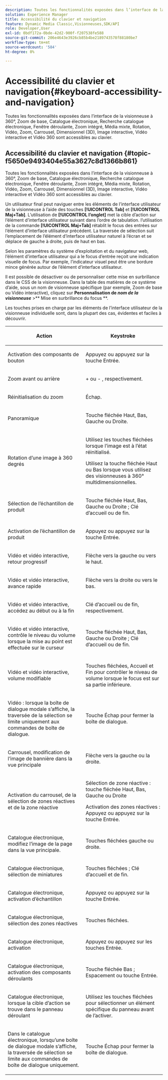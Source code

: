 ```yaml
---
description: Toutes les fonctionnalités exposées dans l’interface de la visionneuse à 360°, Zoom de base, Catalogue électronique, Recherche catalogue électronique, Fenêtre déroulante, Zoom intégré, Média mixte, Rotation, Vidéo, Zoom, Dimensionnel (3D), Carrousel, Image interactive, Vidéo interactive et Vidéo360 sont accessibles au clavier.
solution: Experience Manager
title: Accessibilité du clavier et navigation
feature: Dynamic Media Classic,Visionneuses,SDK/API
role: Developer,User
exl-id: 0bdf172a-0bde-42d2-900f-f207538fe588
source-git-commit: 206e4643e3926cb85b4be2189743578f88180be7
workflow-type: tm+mt
source-wordcount: '584'
ht-degree: 0%

---
```


# Accessibilité du clavier et navigation{#keyboard-accessibility-and-navigation}

Toutes les fonctionnalités exposées dans l’interface de la visionneuse à 360°, Zoom de base, Catalogue électronique, Recherche catalogue électronique, Fenêtre déroulante, Zoom intégré, Média mixte, Rotation, Vidéo, Zoom, Carrousel, Dimensionnel (3D), Image interactive, Vidéo interactive et Vidéo 360 sont accessibles au clavier.

<!-- Updated June 1, 2020 from https://wiki.corp.adobe.com/pages/viewpage.action?spaceKey=scene7qa&title=s7Viewers%2C+S7SDK%2C+S7OnDemand+Release+Notes - Contact is Sasha -->

## Accessibilité du clavier et navigation {#topic-f5650e9493404e55a3627c8d1366b861}

Toutes les fonctionnalités exposées dans l’interface de la visionneuse à 360°, Zoom de base, Catalogue électronique, Recherche catalogue électronique, Fenêtre déroulante, Zoom intégré, Média mixte, Rotation, Vidéo, Zoom, Carrousel, Dimensionnel (3D), Image interactive, Vidéo interactive et Vidéo 360 sont accessibles au clavier.

Un utilisateur final peut naviguer entre les éléments de l’interface utilisateur de la visionneuse à l’aide des touches **[!UICONTROL Tab]** et **[!UICONTROL Maj+Tab]**. L’utilisation de **[!UICONTROL l’onglet]** met la cible d’action sur l’élément d’interface utilisateur suivant dans l’ordre de tabulation. l’utilisation de la commande **[!UICONTROL Maj+Tab]** rétablit le focus des entrées sur l’élément d’interface utilisateur précédent. La traversée de sélection suit l’emplacement de l’élément d’interface utilisateur naturel à l’écran et se déplace de gauche à droite, puis de haut en bas.

Selon les paramètres du système d’exploitation et du navigateur web, l’élément d’interface utilisateur qui a le focus d’entrée reçoit une indication visuelle de focus. Par exemple, l’indicateur visuel peut être une bordure mince générée autour de l’élément d’interface utilisateur.

Il est possible de désactiver ou de personnaliser cette mise en surbrillance dans le CSS de la visionneuse. Dans la table des matières de ce système d’aide, sous un nom de visionneuse spécifique (par exemple, Zoom de base ou Vidéo interactive), cliquez sur **Personnalisation de *nom de la visionneuse*** >** Mise en surbrillance du focus **.

Les touches prises en charge par les éléments de l’interface utilisateur de la visionneuse individuelle sont, dans la plupart des cas, évidentes et faciles à découvrir.

<table id="table_8C49100412224324BF1DBF7FDFDCCBF8"> 
 <thead> 
  <tr> 
   <th colname="col1" class="entry"> <p>Action </p> </th> 
   <th colname="col2" class="entry"> <p>Keystroke </p> </th> 
  </tr> 
 </thead>
 <tbody> 
  <tr> 
   <td colname="col1"> <p>Activation des composants de bouton </p> </td> 
   <td colname="col2"> <p>Appuyez ou appuyez sur la touche Entrée. </p> </td> 
  </tr> 
  <tr> 
   <td colname="col1"> <p>Zoom avant ou arrière </p> </td> 
   <td colname="col2"> <p> <span class="uicontrol"> +  </span> ou  <span class="uicontrol"> -  </span>, respectivement. </p> </td> 
  </tr> 
  <tr> 
   <td colname="col1"> <p>Réinitialisation du zoom </p> </td> 
   <td colname="col2"> <p>Échap. </p> </td> 
  </tr> 
  <tr> 
   <td colname="col1"> <p>Panoramique </p> </td> 
   <td colname="col2"> <p>Touche fléchée Haut, Bas, Gauche ou Droite. </p> </td> 
  </tr> 
  <tr> 
   <td colname="col1"> <p>Rotation d’une image à 360 degrés </p> </td> 
   <td colname="col2"> <p>Utilisez les touches fléchées lorsque l’image est à l’état réinitialisé. </p> <p>Utilisez la touche fléchée Haut ou Bas lorsque vous utilisez des visionneuses à 360° multidimensionnelles. </p> </td> 
  </tr> 
  <tr> 
   <td colname="col1"> <p>Sélection de l’échantillon de produit </p> </td> 
   <td colname="col2"> <p>Touche fléchée Haut, Bas, Gauche ou Droite ; Clé d’accueil ou de fin. </p> </td> 
  </tr> 
  <tr> 
   <td colname="col1"> <p>Activation de l’échantillon de produit </p> </td> 
   <td colname="col2"> <p>Appuyez ou appuyez sur la touche Entrée. </p> </td> 
  </tr> 
  <tr> 
   <td colname="col1"> <p>Vidéo et vidéo interactive, retour progressif </p> </td> 
   <td colname="col2"> <p>Flèche vers la gauche ou vers le haut. </p> </td> 
  </tr> 
  <tr> 
   <td colname="col1"> <p>Vidéo et vidéo interactive, avance rapide </p> </td> 
   <td colname="col2"> <p>Flèche vers la droite ou vers le bas. </p> </td> 
  </tr> 
  <tr> 
   <td colname="col1"> <p>Vidéo et vidéo interactive, accédez au début ou à la fin </p> </td> 
   <td colname="col2"> <p>Clé d’accueil ou de fin, respectivement. </p> </td> 
  </tr> 
  <tr> 
   <td colname="col1"> <p>Vidéo et vidéo interactive, contrôle le niveau du volume lorsque la mise au point est effectuée sur le curseur </p> </td> 
   <td colname="col2"> <p>Touche fléchée Haut, Bas, Gauche ou Droite ; Clé d’accueil ou de fin. </p> </td> 
  </tr> 
  <tr> 
   <td colname="col1"> <p>Vidéo et vidéo interactive, volume modifiable </p> </td> 
   <td colname="col2"> <p>Touches fléchées, Accueil et Fin pour contrôler le niveau de volume lorsque le focus est sur sa partie inférieure. </p> </td> 
  </tr> 
  <tr> 
   <td colname="col1"> <p>Vidéo : lorsque la boîte de dialogue modale s’affiche, la traversée de la sélection se limite uniquement aux commandes de boîte de dialogue. </p> </td> 
   <td colname="col2"> <p>Touche Échap pour fermer la boîte de dialogue. </p> </td> 
  </tr> 
  <tr> 
   <td colname="col1"> <p>Carrousel, modification de l’image de bannière dans la vue principale </p> </td> 
   <td colname="col2"> <p>Flèche vers la gauche ou la droite. </p> </td> 
  </tr> 
  <tr> 
   <td colname="col1"> <p>Activation du carrousel, de la sélection de zones réactives et de la zone réactive </p> </td> 
   <td colname="col2"> <p>Sélection de zone réactive : touche fléchée Haut, Bas, Gauche ou Droite </p> <p>Activation des zones réactives : Appuyez ou appuyez sur la touche Entrée. </p> </td> 
  </tr> 
  <tr> 
   <td colname="col1"> <p>Catalogue électronique, modifiez l’image de la page dans la vue principale. </p> </td> 
   <td colname="col2"> <p> Touches fléchées gauche ou droite. </p> </td> 
  </tr> 
  <tr> 
   <td colname="col1"> <p>Catalogue électronique, sélection de miniatures </p> </td> 
   <td colname="col2"> <p>Touches fléchées ; Clé d’accueil et de fin. </p> </td> 
  </tr> 
  <tr> 
   <td colname="col1"> <p>Catalogue électronique, activation d’échantillon </p> </td> 
   <td colname="col2"> <p>Appuyez ou appuyez sur la touche Entrée. </p> </td> 
  </tr> 
  <tr> 
   <td colname="col1"> <p>Catalogue électronique, sélection des zones réactives </p> </td> 
   <td colname="col2"> <p>Touches fléchées. </p> </td> 
  </tr> 
  <tr> 
   <td colname="col1"> <p>Catalogue électronique, activation </p> </td> 
   <td colname="col2"> <p>Appuyez ou appuyez sur les touches Entrée. </p> </td> 
  </tr> 
  <tr> 
   <td colname="col1"> <p>Catalogue électronique, activation des composants déroulants </p> </td> 
   <td colname="col2"> <p> Touche fléchée Bas ; Espacement ou touche Entrée. </p> </td> 
  </tr> 
  <tr> 
   <td colname="col1"> <p>Catalogue électronique, lorsque la cible d’action se trouve dans le panneau déroulant </p> </td> 
   <td colname="col2"> <p>Utilisez les touches fléchées pour sélectionner un élément spécifique du panneau avant de l’activer. </p> </td> 
  </tr> 
  <tr> 
   <td colname="col1"> <p>Dans le catalogue électronique, lorsqu’une boîte de dialogue modale s’affiche, la traversée de sélection se limite aux commandes de boîte de dialogue uniquement. </p> </td> 
   <td colname="col2"> <p>Touche Échap pour fermer la boîte de dialogue. </p> </td> 
  </tr> 
 </tbody> 
</table>
